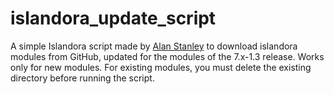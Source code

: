 islandora_update_script
=======================

A simple Islandora script made by [Alan Stanley](https://github.com/ajstanley) to download islandora modules from GitHub, updated for the modules of the 7.x-1.3 release. Works only for new modules. For existing modules, you must delete the existing directory before running the script.
